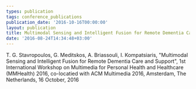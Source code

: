 ```yaml
---
types: publication
tags: conference_publications
publication_date: '2016-10-16T00:00:00'
layout: publication
title: Multimodal Sensing and Intelligent Fusion for Remote Dementia Care and Support
date: '2016-08-24T14:34:48+03:00'
---
```

T. G. Stavropoulos, G. Meditskos, A. Briassouli, I. Kompatsiaris, "Multimodal Sensing and Intelligent Fusion for Remote Dementia Care and Support", 1st International Workshop on Multimedia for Personal Health and Healthcare (MMHealth) 2016, co-locatied with ACM Multimedia 2016, Amsterdam, The Netherlands, 16 October, 2016
